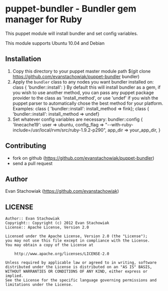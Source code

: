 puppet-bundler - Bundler gem manager for Ruby
==========================================

This puppet module will install bundler and set config 
variables.

This module supports Ubuntu 10.04 and Debian

Installation
------------

1. Copy this directory to your puppet master module path $(git clone https://github.com/evanstachowiak/puppet-bundler bundler)
2. Apply the `bundler` class to any nodes you want bundler installed on: 
  class { 'bundler::install': }
   By default this will install bundler as a gem, if you wish to use another method, you can pass any puppet package provider
   to the class as 'install_method', or use 'undef' if you wish the puppet parser to automatically chose the best method for 
   your platform. 
  Examples: class { 'bundler::install': install_method => fink}; 
            class { 'bundler::install': install_method => undef}
3. Set whatever config variables are necessary: 
   bundler::config { 'linecache19':
    user        => ubuntu,
    config_flag => "--with-ruby-include=/usr/local/rvm/src/ruby-1.9.2-p290",
    app_dir     => your_app_dir,
  }


Contributing
------------

- fork on github (https://github.com/evanstachowiak/puppet-bundler)
- send a pull request

Author
------
Evan Stachowiak (https://github.com/evanstachowiak)

LICENSE
-------

    Author:: Evan Stachowiak
    Copyright:: Copyright (c) 2012 Evan Stachowiak
    License:: Apache License, Version 2.0

    Licensed under the Apache License, Version 2.0 (the "License");
    you may not use this file except in compliance with the License.
    You may obtain a copy of the License at

        http://www.apache.org/licenses/LICENSE-2.0

    Unless required by applicable law or agreed to in writing, software
    distributed under the License is distributed on an "AS IS" BASIS,
    WITHOUT WARRANTIES OR CONDITIONS OF ANY KIND, either express or implied.
    See the License for the specific language governing permissions and
    limitations under the License.
